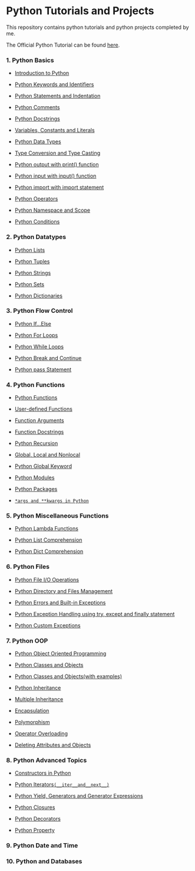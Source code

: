 # **Python Tutorials and Projects**

This repository contains python tutorials and python projects completed by me.

The Official Python Tutorial can be found [here](https://docs.python.org/3/tutorial/).


### **1.	Python Basics**

   - [Introduction to Python](https://github.com/pb111/Python/blob/master/Introduction_to_Python.ipynb)
   
   - [Python Keywords and Identifiers](https://github.com/pb111/Python/blob/master/Python_Keywords_and_Identifiers.ipynb)
   
   - [Python Statements and Indentation](https://github.com/pb111/Python/blob/master/Python_Statements_and_Indentation.ipynb)
   
   - [Python Comments](https://github.com/pb111/Python/blob/master/Python_Comments.ipynb)
   
   - [Python Docstrings](https://github.com/pb111/Python/blob/master/Python_Docstrings.ipynb)
   
   - [Variables, Constants and Literals](https://github.com/pb111/Python/blob/master/Variables%2C_Constants_and_Literals.ipynb)
   
   - [Python Data Types](https://github.com/pb111/Python-tutorials-and-projects/blob/master/Python_Data_Types.ipynb)
   
   - [Type Conversion and Type Casting](https://github.com/pb111/Python/blob/master/Type_Conversion_and_Type_Casting.ipynb)
   
   - [Python output with print() function](https://github.com/pb111/Python-tutorials-and-projects/blob/master/Python_output_with_print()_function.ipynb)
   
   - [Python input with input() function](https://github.com/pb111/Python-tutorials-and-projects/blob/master/Python_input_with_input()_function.ipynb)
   
   - [Python import with import statement](https://github.com/pb111/Python-tutorials-and-projects/blob/master/Python_Import_Statement.ipynb)
   
   - [Python Operators](https://github.com/pb111/Python-tutorials-and-projects/blob/master/Python_Operators.ipynb)
   
   - [Python Namespace and Scope](https://github.com/pb111/Python-tutorials-and-projects/blob/master/Python_Namespace_and_Scope.ipynb)
   
   - [Python Conditions](https://github.com/pb111/Python/blob/master/Python_Conditions.ipynb)

### **2.	Python Datatypes**

   - [Python Lists](https://github.com/pb111/Python/blob/master/Python_Lists.ipynb)
   
   - [Python Tuples](https://github.com/pb111/Python/blob/master/Python_Tuples.ipynb)
   
   - [Python Strings](https://github.com/pb111/Python/blob/master/Python_Strings.ipynb)
   
   - [Python Sets](https://github.com/pb111/Python/blob/master/Python_Sets.ipynb)
   
   - [Python Dictionaries](https://github.com/pb111/Python/blob/master/Python_Dictionaries.ipynb)
   
### **3.	Python Flow Control**

   - [Python If...Else](https://github.com/pb111/Python/blob/master/Python_If_Else.ipynb)
   
   - [Python For Loops](https://github.com/pb111/Python/blob/master/Python_For_Loops.ipynb)
   
   - [Python While Loops](https://github.com/pb111/Python/blob/master/Python_While_Loops.ipynb)
   
   - [Python Break and Continue](https://github.com/pb111/Python/blob/master/Python_break_and_continue.ipynb)
   
   - [Python pass Statement](https://github.com/pb111/Python/blob/master/Python_pass_statement.ipynb)

### **4.	Python Functions**

   - [Python Functions](https://github.com/pb111/Python/blob/master/Python_Functions.ipynb)
   
   - [User-defined Functions](https://github.com/pb111/Python-tutorials-and-projects/blob/master/User_defined_Functions.ipynb)
   
   - [Function Arguments](https://github.com/pb111/Python-tutorials-and-projects/blob/master/Python_Function_Arguments.ipynb)
   
   - [Function Docstrings](https://github.com/pb111/Python/blob/master/Python_Docstrings.ipynb)
   
   - [Python Recursion](https://github.com/pb111/Python-tutorials-and-projects/blob/master/Python_Recursion.ipynb)
   
   - [Global, Local and Nonlocal](https://github.com/pb111/Python-tutorials-and-projects/blob/master/Python_Global%2C_Local_and_Nonlocal_Variables.ipynb)
   
   - [Python Global Keyword](https://github.com/pb111/Python-tutorials-and-projects/blob/master/Python_Global_Keyword.ipynb)
   
   - [Python Modules](https://github.com/pb111/Python-tutorials-and-projects/blob/master/Python_Modules.ipynb)
   
   - [Python Packages](https://github.com/pb111/Python-tutorials-and-projects/blob/master/Python_Packages.ipynb)
   
   - [`*args and **kwargs in Python`](https://github.com/pb111/Python-tutorials-and-projects/blob/master/_args_and_kwargs_in_Python.ipynb)
   
### **5.	Python Miscellaneous Functions**

   - [Python Lambda Functions](https://github.com/pb111/Python-tutorials-and-projects/blob/master/Python_Lambda_Functions.ipynb)
   
   - [Python List Comprehension](https://github.com/pb111/Python-tutorials-and-projects/blob/master/Python_List_Comprehension.ipynb)
   
   - [Python Dict Comprehension](https://github.com/pb111/Python-tutorials-and-projects/blob/master/Python_Dictionary_Comprehension.ipynb)
   
### **6.	Python Files**

   - [Python File I/O Operations](https://github.com/pb111/Python-tutorials-and-projects/blob/master/Python_File_I_O_Operations.ipynb)
   
   - [Python Directory and Files Management](https://github.com/pb111/Python-tutorials-and-projects/blob/master/Python_Directory_and_Files_Management.ipynb)
   
   - [Python Errors and Built-in Exceptions](https://github.com/pb111/Python-tutorials-and-projects/blob/master/Python_Errors_and_Built_in_Exceptions.ipynb)
   
   - [Python Exception Handling using try, except and finally statement](https://github.com/pb111/Python-tutorials-and-projects/blob/master/Python_Exception_Handling_using_try%2C_except_and_finally.ipynb)
   
   - [Python Custom Exceptions](https://github.com/pb111/Python-tutorials-and-projects/blob/master/Python_Custom_Exceptions.ipynb)

### **7.	Python OOP**

   - [Python Object Oriented Programming](https://github.com/pb111/Python-tutorials-and-projects/blob/master/Python_Object_Oriented_Programming.ipynb)
   
   - [Python Classes and Objects](https://github.com/pb111/Python-tutorials-and-projects/blob/master/Python_Classes_and_Objects.ipynb)
   
   - [Python Classes and Objects(with examples)](https://github.com/pb111/Python-tutorials-and-projects/blob/master/Python_Classes_and_Objects_(with_examples).ipynb)
   
   - [Python Inheritance](https://github.com/pb111/Python-tutorials-and-projects/blob/master/Python_Inheritance.ipynb)
   
   - [Multiple Inheritance](https://github.com/pb111/Python-tutorials-and-projects/blob/master/Python_Multiple_Inheritance.ipynb)
   
   - [Encapsulation](https://github.com/pb111/Python-tutorials-and-projects/blob/master/Encapsulation.ipynb)
   
   - [Polymorphism](https://github.com/pb111/Python-tutorials-and-projects/blob/master/Polymorphism.ipynb)
   
   - [Operator Overloading](https://github.com/pb111/Python-tutorials-and-projects/blob/master/Python_Operator_Overloading.ipynb)
   
   - [Deleting Attributes and Objects](https://github.com/pb111/Python-tutorials-and-projects/blob/master/Deleting_Attributes_and_Objects.ipynb)

### **8.	Python Advanced Topics**

   - [Constructors in Python](https://github.com/pb111/Python-tutorials-and-projects/blob/master/Constructors_in_Python.ipynb)
   
   - [Python Iterators`(__iter__and__next__)`](https://github.com/pb111/Python-tutorials-and-projects/blob/master/Python_Iterators(__iter__and__next__).ipynb)
   
   - [Python Yield, Generators and Generator Expressions](https://github.com/pb111/Python-tutorials-and-projects/blob/master/Python_Yield%2C_Generators_and_Generator_Expressions.ipynb)
   
   - [Python Closures](https://github.com/pb111/Python-tutorials-and-projects/blob/master/Python_Closures.ipynb)
   
   - [Python Decorators](https://github.com/pb111/Python-tutorials-and-projects/blob/master/Python_Decorators.ipynb)
   
   - [Python Property](https://github.com/pb111/Python-tutorials-and-projects/blob/master/Python_Property.ipynb)

### **9.	Python Date and Time**


### **10. Python and Databases**

